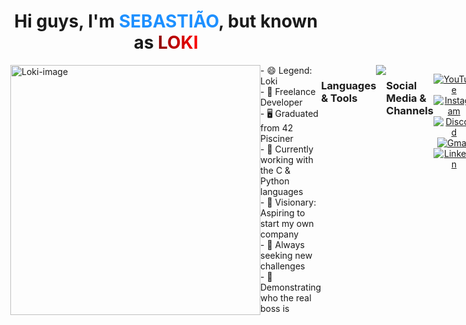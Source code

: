 <h1 align="center">
  Hi guys, I'm <span style="color: dodgerblue; font-weight: bold;">SEBASTIÃO</span>, but known as <span style="background: linear-gradient(to right, darkred, red); -webkit-background-clip: text; color: transparent; font-weight: bold;">LOKI</span>
</h1>

<div style="display:flex; margin: 0px">
  <img align="right" alt="Loki-image" height="auto" width="400" src="https://raw.githubusercontent.com/MicaelliMedeiros/micaellimedeiros/master/image/computer-illustration.png"/>
  <div>
  - 😄 Legend: Loki<br>
  - 🔭 Freelance Developer<br>
  - 🖥️ Graduated from 42 Pisciner<br>
  - 🌱 Currently working with the C & Python languages<br>
  - 🚀 Visionary: Aspiring to start my own company<br>
  - 💪 Always seeking new challenges<br>
  - 👊 Demonstrating who the real boss is
</div>
<br><br>

### Languages & Tools

<hr style="background: rgb(100, 100, 150, 0.4); height: 2px; border: none;">

<div align="center">
  <a href="https://skillicons.dev">
    <img src="https://skillicons.dev/icons?i=c,cs,cpp,html,css,js,ts,java,python,git,github,bash,vscode,figma,markdown,mysql,php,nodejs,react,laravel,bootstrap,postman,sublime" />
  </a>
</div>

<br>

### Social Media & Channels

<hr style="background: rgb(100, 100, 150, 0.4); height: 2px; border: none;">

<div align="center">

  [![YouTube](https://img.shields.io/badge/YouTube-FF0000?style=for-the-badge&logo=youtube&logoColor=white)](https://www.youtube.com)
  [![Instagram](https://img.shields.io/badge/-Instagram-%23E4405F?style=for-the-badge&logo=instagram&logoColor=white)](https://www.instagram.com/agentehackers/)
  [![Discord](https://img.shields.io/badge/Discord-7289DA?style=for-the-badge&logo=discord&logoColor=white)](https://discord.com/channels/)
  [![Gmail](https://img.shields.io/badge/-Gmail-%23333?style=for-the-badge&logo=gmail&logoColor=white)](mailto:your-email@example.com)
  [![LinkedIn](https://img.shields.io/badge/-LinkedIn-%230077B5?style=for-the-badge&logo=linkedin&logoColor=white)](https://www.linkedin.com/in/sebasti%C3%A3o-de-carvalho-26035b253/)
</div>

<br>

### GitHub Stats

<hr style="background: rgb(100, 100, 150, 0.4); height: 2px; border: none;">

<div align="center">

  | ![Top Languages](https://github-readme-stats.vercel.app/api/top-langs?username=Disaster-Loki&show_icons=true&locale=en&layout=compact&theme=dracula) | ![GitHub Stats](https://github-readme-stats.vercel.app/api?username=Disaster-Loki&show_icons=true&locale=en&theme=dracula) |
  | --- | --- |
</div>
